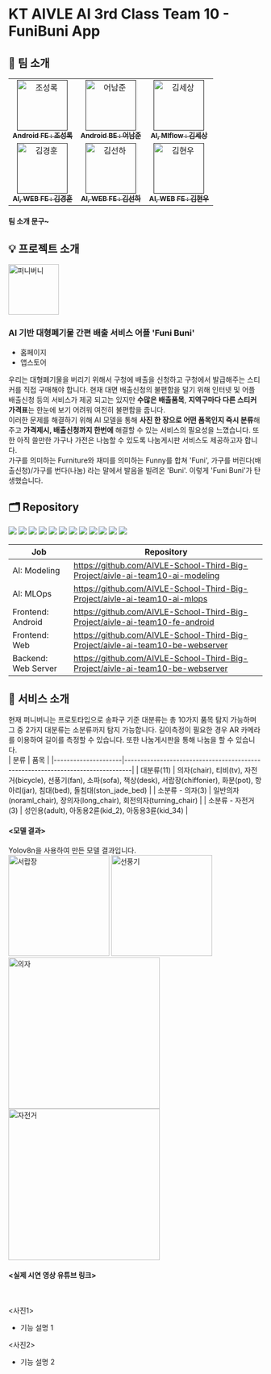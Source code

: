 # KT AIVLE AI 3rd Class Team 10 - FuniBuni App

## 📢 팀 소개
<table>
  <tbody>
    <tr>
      <td align="center"><a href=""><img src="https://github.com/AIVLE-School-Third-Big-Project/aivle-ai-team10/assets/124108725/7a0c2209-fae1-4731-9337-7b58720e451c" width="100px;" alt="조성록"/><br /><sub><b>Android FE : 조성록</b></sub></a><br /></td>
      <td align="center"><a href=""><img src="https://github.com/AIVLE-School-Third-Big-Project/aivle-ai-team10/assets/124108725/7a0c2209-fae1-4731-9337-7b58720e451c" width="100px;" alt="어남준"/><br /><sub><b>Android BE : 어남준</b></sub></a><br /></td>
      <td align="center"><a href=""><img src="https://github.com/AIVLE-School-Third-Big-Project/aivle-ai-team10/assets/124108725/7a0c2209-fae1-4731-9337-7b58720e451c" width="100px;" alt="김세상"/><br /><sub><b>AI, Mlflow : 김세상</b></sub></a><br /></td>
     <tr/>
      <td align="center"><a href=""><img src="https://github.com/AIVLE-School-Third-Big-Project/aivle-ai-team10/assets/124108725/7a0c2209-fae1-4731-9337-7b58720e451c" width="100px;" alt="김경훈"/><br /><sub><b>AI, WEB FE : 김경훈</b></sub></a><br /></td>
      <td align="center"><a href=""><img src="https://github.com/AIVLE-School-Third-Big-Project/aivle-ai-team10/assets/124108725/7a0c2209-fae1-4731-9337-7b58720e451c" width="100px;" alt="김선하"/><br /><sub><b>AI, WEB FE : 김선하</b></sub></a><br /></td>
      <td align="center"><a href=""><img src="https://github.com/AIVLE-School-Third-Big-Project/aivle-ai-team10/assets/124108725/7a0c2209-fae1-4731-9337-7b58720e451c" width="100px;" alt="김현우"/><br /><sub><b>AI, WEB FE : 김현우</b></sub></a><br /></td>
    </tr>
  </tbody>
</table>

#### 팀 소개 문구~


## 💡 프로젝트 소개

<img src="https://github.com/AIVLE-School-Third-Big-Project/aivle-ai-team10/assets/124108725/e67a6bd0-8d47-4c6f-89ac-eefee8103233" width="100px;" alt="퍼니버니"/>
<br>

### AI 기반 대형폐기물 간편 배출 서비스 어플 'Funi Buni'
- 홈페이지
- 앱스토어

우리는 대형폐기물을 버리기 위해서 구청에 배출을 신청하고 구청에서 발급해주는 스티커를 직접 구매해야 합니다.
현재 대면 배출신청의 불편함을 덜기 위해 인터넷 및 어플 배출신청 등의 서비스가 제공 되고는 있지만 **수많은 배출품목**, **지역구마다 다른 스티커 가격표**는 한눈에 보기 어려워 여전히 불편함을 줍니다.<br>
이러한 문제를 해결하기 위해 AI 모델을 통해 **사진 한 장으로 어떤 품목인지 즉시 분류**해주고 **가격제시, 배출신청까지 한번에** 해결할 수 있는 서비스의 필요성을 느꼈습니다. 또한 아직 쓸만한 가구나 가전은 나눔할 수 있도록 나눔게시판 서비스도 제공하고자 합니다.<br>
가구를 의미하는 Furniture와 재미를 의미하는 Funny를 합쳐 'Funi', 가구를 버린다(배출신청)/가구를 번다(나눔) 라는 말에서 발음을 빌려온 'Buni'.
이렇게 'Funi Buni'가 탄생했습니다.


## 🗂 Repository
<p>
  <img src="https://img.shields.io/badge/Python-3776AB?style=flat&logo=python&logoColor=white"/>
  <img src="https://img.shields.io/badge/YOLO-00FFFF?style=flat&logo=yolo&logoColor=white"/>
  <img src="https://img.shields.io/badge/MLflow-0194E2?style=flat&logo=mlflow&logoColor=white"/>
  <img src="https://img.shields.io/badge/Android-3DDC84?style=flat&logo=android&logoColor=white"/>
  <img src="https://img.shields.io/badge/Kotlin-7F52FF?style=flat&logo=kotlin&logoColor=white"/>
  <img src="https://img.shields.io/badge/NGINX-009639?style=flat&logo=nginx&logoColor=white"/>
  <img src="https://img.shields.io/badge/HTML-E34F26?style=flat&logo=html5&logoColor=white"/>
  <img src="https://img.shields.io/badge/CSS-1572B6?style=flat&logo=css3&logoColor=white"/>
  <img src="https://img.shields.io/badge/Tailwind CSS-06B6D4?style=flat&logo=tailwindcss&logoColor=white"/>
  <img src="https://img.shields.io/badge/Django-092E20?style=flat&logo=django&logoColor=white"/>
  <img src="https://img.shields.io/badge/MySQL-4479A1?style=flat&logo=mysql&logoColor=white"/>
  <img src="https://img.shields.io/badge/Amazon AWS-232F3E?style=flat&logo=amazonaws&logoColor=white"/>
</p>

| Job                 | Repository                                                                     |
|---------------------|--------------------------------------------------------------------------------|
| AI: Modeling        | https://github.com/AIVLE-School-Third-Big-Project/aivle-ai-team10-ai-modeling  |
| AI: MLOps           | https://github.com/AIVLE-School-Third-Big-Project/aivle-ai-team10-ai-mlops     |
| Frontend: Android   | https://github.com/AIVLE-School-Third-Big-Project/aivle-ai-team10-fe-android   |
| Frontend: Web       | https://github.com/AIVLE-School-Third-Big-Project/aivle-ai-team10-be-webserver |
| Backend: Web Server | https://github.com/AIVLE-School-Third-Big-Project/aivle-ai-team10-be-webserver |


## 🐰 서비스 소개

현재 퍼니버니는 프로토타입으로 송파구 기준 대분류는 총 10가지 품목 탐지 가능하며 그 중 2가지 대분류는 소분류까지 탐지 가능합니다. 길이측정이 필요한 경우 AR 카메라를 이용하여 길이를 측정할 수 있습니다.
또한 나눔게시판을 통해 나눔을 할 수 있습니다.<br>
| 분류                 | 품목                                                                    |
|---------------------|--------------------------------------------------------------------------------|
|    대분류(11)    | 의자(chair), 티비(tv), 자전거(bicycle), 선풍기(fan), 소파(sofa), 책상(desk), 서랍장(chiffonier), 화분(pot), 항아리(jar), 침대(bed), 돌침대(ston_jade_bed)  |
|      소분류 - 의자(3)    | 일반의자(noraml_chair), 장의자(long_chair), 회전의자(turning_chair) |
|  소분류 - 자전거(3)  |  성인용(adult), 아동용2륜(kid_2), 아동용3륜(kid_34) |

 

#### <모델 결과>
Yolov8n을 사용하여 만든 모델 결과입니다.<br>
<img src="https://github.com/AIVLE-School-Third-Big-Project/aivle-ai-team10/assets/124108725/168ccc48-e8d4-4221-abf4-bf86da76bb68" width="200px;" alt="서랍장"/>
<img src="https://github.com/AIVLE-School-Third-Big-Project/aivle-ai-team10/assets/124108725/a2baa9ee-dbc3-43f9-afac-d358736ef42f" width="200px;" alt="선풍기"/><br>
<img src="https://github.com/AIVLE-School-Third-Big-Project/aivle-ai-team10/assets/124108725/8256e948-6d9a-4ab7-b0f6-eec6a4e46367" width="300px;" alt="의자"/>
<img src="https://github.com/AIVLE-School-Third-Big-Project/aivle-ai-team10/assets/124108725/ec42a870-7db5-4cb7-81eb-66cb4a9abe0f" width="300px;" alt="자전거"/>
<br>

#### <실제 시연 영상 유튜브 링크>
<br>

<사진1>
- 기능 설명 1

<사진2>
- 기능 설명 2



